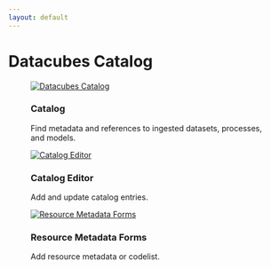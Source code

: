 ```yaml
---
layout: default
---
```


<h1 class="cards-page-title">Datacubes Catalog</h1>

<div class="cards-paragraph">
    <div class="portfolio e-shop">
            <div class="row">
                <div class="col-xs-12 products-carousel">
                    <div class="gallery portfolio-grid portfolio-animation-std products-carousel-itself">
                        <div class="gallery-cell col-xs-12 col-sm-6 col-md-4 col-lg-4">
                            <figure class="gallery-item shop-item card-item">
                                <a href="https://catalog.eoxhub.fairicube.eu/" target="main-frame">
                                    <img src="{{ "images/catalog.png" | relative_url }}" alt="Datacubes Catalog">
                                </a>
                                <h3>Catalog</h3>
                                <p>
                                    Find metadata and references to ingested datasets, processes, and models.
                                </p>
                            </figure>
                        </div>
                        <div class="gallery-cell col-xs-12 col-sm-6 col-md-4 col-lg-4">
                            <figure class="gallery-item shop-item card-item">
                                <a href="https://catalog-editor.eoxhub.fairicube.eu/" target="main-frame">
                                    <img src="{{ "images/catalog-editor.png" | relative_url }}" alt="Catalog Editor">
                                </a>
                                <h3>Catalog Editor</h3>
                                <p>
                                    Add and update catalog entries.
                                </p>
                            </figure>
                        </div>
                        <div class="gallery-cell col-xs-12 col-sm-6 col-md-4 col-lg-4">
                            <figure class="gallery-item shop-item card-item">
                                <a href="https://fairicube-md.dev.epsilon-italia.it/" target="main-frame">
                                    <img src="{{ "images/resource-metadata-forms.png" | relative_url }}" alt="Resource Metadata Forms">
                                </a>
                                <h3>Resource Metadata Forms</h3>
                                <p>
                                    Add resource metadata or codelist.
                                </p>
                            </figure>
                        </div>
                    </div>
                </div>
            </div>
    </div>
</div>
